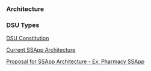 ### Architecture

### DSU Types

[DSU Constitution](resources/drawings/finishedGoodsTraceabilityDSUTypes-Current.png)

[Current SSApp Architecture](resources/drawings/finishedGoodsTraceabilityDSUTypes-BaseSSAppArchitecture.png)

[Proposal for SSApp Architecture - Ex: Pharmacy SSApp](resources/drawings/finishedGoodsTraceabilityDSUTypes-PharmacySSAppArchitecture.png)
